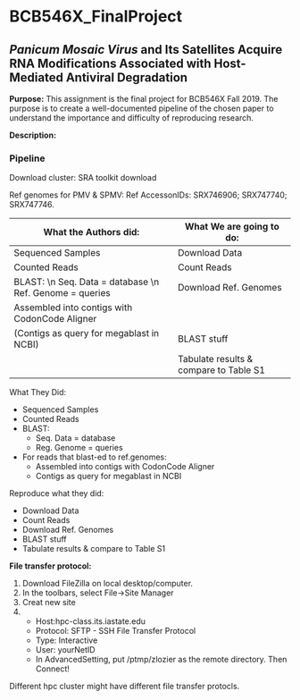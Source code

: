 # BCB546X_FinalProject

## *Panicum Mosaic Virus* and Its Satellites Acquire RNA Modifications Associated with Host-Mediated Antiviral Degradation

**Purpose:**
This assignment is the final project for BCB546X Fall 2019. 
The purpose is to create a well-documented pipeline of the chosen paper to understand the importance and difficulty of reproducing research.

**Description:**


### Pipeline

Download cluster: SRA toolkit download

Ref genomes for PMV & SPMV: Ref AccessonIDs: SRX746906; SRX747740; SRX747746.


|**What the Authors did:** |  **What We are going to do:**   |
|---|---|
| Sequenced Samples  |  Download Data |   |   |   |
|  Counted Reads | Count Reads  |   |   |   |
|  BLAST: \n Seq. Data = database \n Ref. Genome = queries | Download Ref. Genomes  |   
| Assembled into contigs with CodonCode Aligner
  (Contigs as query for megablast in NCBI)   | BLAST stuff  |
  | |Tabulate results & compare to Table S1|

What They Did:

* Sequenced Samples
* Counted Reads
* BLAST: 
  * Seq. Data = database
  * Reg. Genome = queries
* For reads that blast-ed to ref.genomes:
  * Assembled into contigs with CodonCode Aligner
  * Contigs as query for megablast in NCBI


Reproduce what they did:

* Download Data
* Count Reads
* Download Ref. Genomes
* BLAST stuff
* Tabulate results & compare to Table S1

**File transfer protocol:**
1. Download FileZilla on local desktop/computer. 
2. In the toolbars, select File->Site Manager
3. Creat new site
4. * Host:hpc-class.its.iastate.edu
   * Protocol: SFTP - SSH File Transfer Protocol
   * Type: Interactive
   * User: yourNetID
   * In AdvancedSetting, put /ptmp/zlozier as the remote directory. 
 Then Connect!
 
 Different hpc cluster might have different file transfer protocls. 
